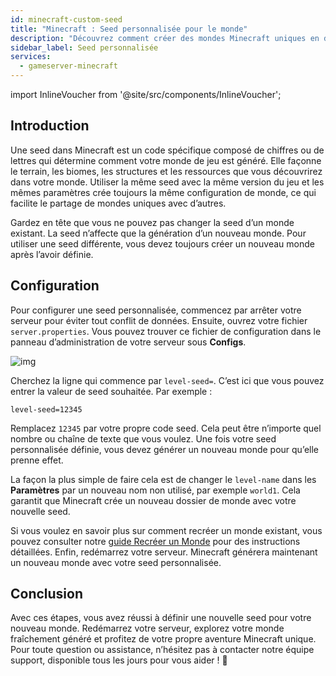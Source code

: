 ```yaml
---
id: minecraft-custom-seed
title: "Minecraft : Seed personnalisée pour le monde"
description: "Découvrez comment créer des mondes Minecraft uniques en définissant des seeds personnalisées pour de nouvelles aventures et la génération du monde → En savoir plus maintenant"
sidebar_label: Seed personnalisée
services:
  - gameserver-minecraft
---
```


import InlineVoucher from '@site/src/components/InlineVoucher';

## Introduction

Une seed dans Minecraft est un code spécifique composé de chiffres ou de lettres qui détermine comment votre monde de jeu est généré. Elle façonne le terrain, les biomes, les structures et les ressources que vous découvrirez dans votre monde. Utiliser la même seed avec la même version du jeu et les mêmes paramètres crée toujours la même configuration de monde, ce qui facilite le partage de mondes uniques avec d’autres.

Gardez en tête que vous ne pouvez pas changer la seed d’un monde existant. La seed n’affecte que la génération d’un nouveau monde. Pour utiliser une seed différente, vous devez toujours créer un nouveau monde après l’avoir définie.

<InlineVoucher />

## Configuration

Pour configurer une seed personnalisée, commencez par arrêter votre serveur pour éviter tout conflit de données. Ensuite, ouvrez votre fichier `server.properties`. Vous pouvez trouver ce fichier de configuration dans le panneau d’administration de votre serveur sous **Configs**.

![img](https://screensaver01.zap-hosting.com/index.php/s/XBKN9r3CAweP9RG/download)

Cherchez la ligne qui commence par `level-seed=`. C’est ici que vous pouvez entrer la valeur de seed souhaitée. Par exemple :

```
level-seed=12345
```

Remplacez `12345` par votre propre code seed. Cela peut être n’importe quel nombre ou chaîne de texte que vous voulez. Une fois votre seed personnalisée définie, vous devez générer un nouveau monde pour qu’elle prenne effet.

La façon la plus simple de faire cela est de changer le `level-name` dans les **Paramètres** par un nouveau nom non utilisé, par exemple `world1`. Cela garantit que Minecraft crée un nouveau dossier de monde avec votre nouvelle seed.

Si vous voulez en savoir plus sur comment recréer un monde existant, vous pouvez consulter notre [guide Recréer un Monde](minecraft-worlds.md) pour des instructions détaillées. Enfin, redémarrez votre serveur. Minecraft générera maintenant un nouveau monde avec votre seed personnalisée.

## Conclusion

Avec ces étapes, vous avez réussi à définir une nouvelle seed pour votre nouveau monde. Redémarrez votre serveur, explorez votre monde fraîchement généré et profitez de votre propre aventure Minecraft unique. Pour toute question ou assistance, n’hésitez pas à contacter notre équipe support, disponible tous les jours pour vous aider ! 🙂

<InlineVoucher />